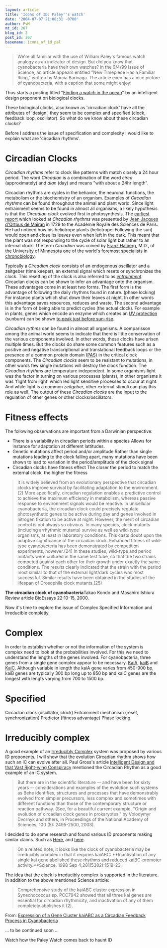 ```yaml
---
layout: article
title: 'Icons of ID: Paley''s watch'
date: '2004-07-07 21:00:31 -0700'
author: PvM
mt_id: 267
blog_id: 2
post_id: 267
basename: icons_of_id_pal
---
```

> We're all familiar with the use of William Paley's famous  watch analogy as an indicator of design. But did you know that cyanobacteria have their own watches? In the 9/4/99 issue of Science, an article appears entitled "New Timepiece Has a Familiar Riing," written by Marcia Barinaga. The article  even has a nice picture of cyanobacteria, with a caption that some might enjoy:

Thus starts a posting titled "[Finding a watch in the ocean](http://www.asa3.org/archive/evolution/200002/0084.html)" by an intelligent design proponent on biological clocks.

These biological clocks, also known as 'circadian clock' have all the attributes of 'design', they seem to be complex  and specified (clock, feedback loop, oscillator). So what do we know about these circadian clocks? 

Before I address the issue of specification and complexity I would like to explain what are 'circadian rhythms'.

# Circadian Clocks

_Circadian rhythms_ refer to clock like patterns with match closely a 24 hour period. The word _Circadian_ is a combination of the word _circa_ (approximately) and _dian_ (day) and means "with about a 24hr length". 

Circadian rhythms are cycles in the behavior, the neuronal functions, the metabolism or the biochemistry of an organism. Examples of _Circadian rhythms_ can be found throughout the animal and plant world. Since light entrainment seems to be found in almost all organisms, a likely hypothesis is that the _Circadian clock_ evolved first in photosynthesis. The [earliest report](http://www.nwf.org/nationalwildlife/article.cfm?articleId=243&amp;issueId=27) which looked at _Circadian rhythms_ was presented by [Jean Jacques d'Ortous de Mairan](http://www.seds.org/messier/xtra/Bios/demairan.html) in 1729 to the Académie Royale des Sciences de Paris. He had noticed how his heliotrope plants (heliotrope: Following the sun) would open and close its leaves even when left in the dark. This meant that the plant was not responding to the cycle of solar light but rather to an internal clock. The term _Circadian_ was coined by [Franz Halberg](http://www.msi.umn.edu/~halberg/), M.D., of the University of Minnesota one of the world's foremost specialists in [chronobiology](http://www.jcircadianrhythms.com/content/1/1/2).

Typically a _Circadian clock_ consists of an endogenous oscillator and a zeitgeber (time keeper), an external signal which resets or synchronizes the clock. This resetting of the clock is also referred to as _[entrainment](http://www.csa.com/hottopics/circad/glossary/entr.html)_. Circadian clocks can be shown to infer an advantage onto the organism. These advantages come in at least two forms. The first form is the advantage of following the daily rhythms found in nature. (phase locking) For instance plants which shut down their leaves at night. In other words this advantage saves resources, reduces and waste. The second advantage is in the form of being able to predict cycles (the actual clock). For example in plants, genes which encode an enzyme which creates an [UV protection](http://www.ars.usda.gov/is/AR/archive/oct98/enzy1098.htm) (sunburn) can be shown [to peak just before sun-rise](http://www.scripps.edu/newsandviews/e_20010205/kay1.html).

_Circadian rythms_ can be found in almost all organisms. A comparisson among the animal world seems to indicate that there is little conservation of the various components involved. In other words, these clocks have arisen multiple times. But the clocks do share some common features such as a positive and negative transcriptional and translational feedback loops or the presence of a common protein domain ([PAS](http://pfam.wustl.edu/cgi-bin/getdesc?name=PAS)) in the critical clock components. The _Circadian clocks_ seem to be resistant to mutations, in other words few single mutations will destroy the clock function. The _Circadian rhythms_ are temperature independent. In some organisms light was the factor in turning on various processes (plants), in other organisms it was 'flight from light' which led light sensitive processes to occur at night.  And while light is a common _zeitgeber_, other external stimuli can play this role as well. The output of these _Circadian clocks_ are the input to the regulation of  other genes or other clocks/oscillators. 

# Fitness effects

The following observations are important from a Darwinian perspective:


* There is a variability in circadian periods within a species Allows for instance for adaptation at different lattitudes. 
* Genetic mutations affect period and/or amplitude Rather than single mutations leading to the clock falling apart, many mutations have been shown to lead to variation in the period/amplitude of the clock signal
* Circadian clocks have fitness effect The closer the period to match the external clock, the higher the fitness


> It is widely believed from an evolutionary perspective that circadian clocks improve survival by facilitating adaptation to the environment.(2) More specifically, circadian regulation enables a predictive control to achieve the maximum efficiency in metabolism, whereas passive response to environment signals would be reactive. In unicellular cyanobacteria, the circadian clock could precisely regulate photosynthetic genes to be active during day and genes involved in nitrogen fixation to be active at night. However, the merit of circadian control is not always so obvious. In many species, clock mutants (including arrhythmic mutants) survive as well as wild-type organisms, at least in laboratory conditions. This casts doubt upon the adaptive significance of the circadian clock. Enhanced fitness of wild-type cyanobacteria has been demonstrated by competition experiments, however.(24) In these studies, wild-type and period mutants were cultured in the same test tube, so that the two strains competed against each other for their growth under exactly the same conditions. The results clearly indicated that the strain with the period
> most similar to that of the external light/dark cycles was most successful. Similar results have been obtained in the studies of the lifespan of Drosophila clock mutants.(25)

**The circadian clock of cyanobacteria**Takao Kondo and Masahiro Ishiura Review article BioEssays 22:10-15, 2000.

Now it's time to explore the issue of Complex Specified Information and Irreducible completiy.

# Complex

In order to establish whether or not the information of the system is complex need to look at the probabilities involved. For this we need to understand the lengths of the genes involved.  For cyanobacteria, three genes from a single gene complex appear to be necessary. [KaiA](http://pfam.wustl.edu/cgi-bin/getdesc?name=KaiA), [kaiB](http://pfam.wustl.edu/cgi-bin/getdesc?name=KaiB) and [KaiC](http://pfam.wustl.edu/cgi-bin/getdesc?name=KaiC). Although variable in length the kaiA gene varies from 450-900 bp, kaiB genes are typically 300 bp long up to 850 bp and kaiC genes are the longest with lengts varying from 700 to 1500 bp.

# Specified

Circadian clock (oscillator, clock) 
Entrainment mechanism (reset, synchronization)
Predictor (fitness advantage)
Phase locking

# Irreducibly complex

A good example of an [Irreducibly Complex](http://wiki.cotch.net/wiki.phtml?title=Irreducibly_complex) system was proposed by various ID proponents. I will show that the evolution Circadian rhythm shows how such an IC can evolve after all. Paul Gross's article [Intelligent Design and that Vast Right-wing Conspiracy](http://www.talkreason.org/articles/SI_Resp.cfm#gross1) mentioned the Circadian Rhythm as a good example of an IC system. 

> But there are in the scientific literature -- and have been for sixty years -- considerations and examples of the evolution such systems as Behe identifies, structures and processes that have demonstrably evolved from simpler precursors, less complex and sometimes with different functions than those of the contemporary structure or reaction pathway. (See, for a beautiful current example, "Origin and evolution of circadian clock genes in prokaryotes," by Volodymyr Dvornyk and others, in Proceedings of the National Academy of Sciences, 100 (5): 2495-2500, 2003).

I decided to do some research and found various ID proponents making similar claims. Such as [Here](url=http://www.asa3.org/archive/evolution/200002/0084.html), and [here](url=http://www.iscid.org/boards/ubb-get_topic-f-6-t-000382.html).

> On a related note, it looks like the clock of cyanobacteria may be irreducibly complex in that it requries kaiABC:
> **Inactivation of any single kai gene abolished these rhythms and reduced kaiBC-promoter activity.**Science. 1998 Sep 4;281(5382):1519-23.

The  idea that the clock is irreducibly complex is supported in the literature. In addition to the above mentioned Science article:

> Comprehensive study of the kaiABC cluster expression in Synechococcus sp. PCC7942 showed that all three kai genes are essential for circadian rhythmicity, and inactivation of any of them completely abolishes it (2).

From: [Expression of a Gene Cluster kaiABC as a Circadian Feedback Process in Cyanobacteria ](http://www.sciencemag.org/cgi/content/abstract/281/5382/1519)

... to be continued soon ... 

Watch how the Paley Watch comes back to haunt ID
